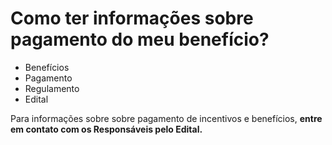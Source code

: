 # Como ter informações sobre pagamento do meu benefício? 

- Benefícios
- Pagamento
- Regulamento
- Edital

Para informações sobre sobre pagamento de incentivos e benefícios, **entre em contato com os Responsáveis pelo Edital.**